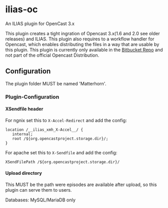 # ilias-oc
An ILIAS plugin for OpenCast 3.x

This plugin creates a tight ingration of Opencast 3.x(1.6 and 2.0 see older releases) and ILIAS.
This plugin also requires to a workflow handler for Opencast, which enables distributing the files in a way that
are usable by this plugin. This plugin is currently only available in the [Bitbucket Repo](https://bitbucket.org/pascalgrube/matterhorn/branch/distribution-ilias)
and not part of the official Opencast Distribution.

## Configuration

The plugin folder MUST be named 'Matterhorn'.

### Plugin-Configuration

#### XSendfile header

For ngnix set this to `X-Accel-Redirect` and add the config:
```
location /__ilias_xmh_X-Accel__/ {
   internal;
   root /${org.opencastproject.storage.dir}/;
}
```

For apache set this to `X-Sendfile` and add the config:
```
XSendFilePath /${org.opencastproject.storage.dir}/
```

#### Upload directory

This MUST be the path were episodes are available after upload, so this plugin can serve them to users.

Databases: MySQL/MariaDB only

